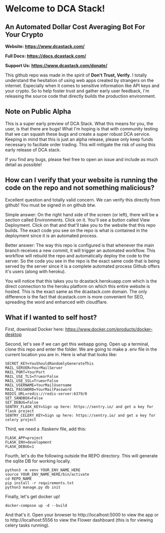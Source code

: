 # Welcome to DCA Stack!
## An Automated Dollar Cost Averaging Bot For Your Crypto

**Website: https://www.dcastack.com/**

**Full Docs: https://docs.dcastack.com/**

**Support Us: https://www.dcastack.com/donate/**


This github repo was made in the spirit of **Don't Trust, Verify**. I totally understand the hesitation of using web apps created by strangers on the internet. Especially when it comes to sensitive information like API keys and your crypto. So to help foster trust and gather early user feedback, I'm releasing the source code that directly builds the production environment. 

## Note on Public Alpha

This is a super early preview of DCA Stack. What this means for you, the user, is that there are bugs! What I'm hoping is that with community testing that we can squash these bugs and create a super robust DCA service. Keeping in mind that this is just an alpha release, please only keep funds necessary to faciliate order trading. This will mitigate the risk of using this early release of DCA stack.

If you find any bugs, please feel free to open an issue and include as much detail as possible!

## How can I verify that your website is running the code on the repo and not something malicious?

Excellent question and totally valid concern. We can verify this directly from github! You must be signed in on github btw.

Simple answer: On the right hand side of the screen (or left), there will be a section called Environments. Click on it. You'll see a button called View Deployment. Click on that and that'll take you to the website that this repo builds. The exact code you see on the repo is what is contained in the deployment since it is an automated process. 

Better answer: The way this repo is configured is that whenever the main branch receives a new commit, it will trigger an automated workflow. This workflow will rebuild the repo and automatically deploy the code to the server. So the code you see in the repo is the exact same code that is being served by the server since it is a complete automated process Github offers it's users (along with heroku). 

You will notice that this takes you to dcastack.herokuapp.com which is the direct connection to the heroku platform on which this entire website is hosted. This is the exact same as the dcastack.com domain. The only difference is the fact that dcastack.com is more convenient for SEO, spreading the word and enhanced with cloudflare.


## What if I wanted to self host?

First, download Docker here: https://www.docker.com/products/docker-desktop

Second, let's see if we can get this webapp going. Open up a terminal, clone this repo and enter the folder. We are going to make a .env file in the current location you are in. Here is what that looks like:

    SECRET_KEY=YouShouldRandomlyGenerateThis
    MAIL_SERVER=YourMailServer
    MAIL_PORT=YourPort
    MAIL_USE_TLS=TrueorFalse
    MAIL_USE_SSL=TrueorFalse
    MAIL_USERNAME=YourMailUsername
    MAIL_PASSWORD=YourMailPassword
    REDIS_URL=redis://redis-server:6379/0
    SET_SANDBOX=False
    SET_DEBUG=False
    SENTRY_FLASK_KEY=Sign up here: https://sentry.io/ and get a key for flask project
    SENTRY_CELERY_KEY=Sign up here: https://sentry.io/ and get a key for celery project

Third, we need a .flaskenv file, add this:

    FLASK_APP=project
    FLASK_ENV=development
    FLASK_DEBUG=1

Fourth, let's do the following outside the REPO directory. This will generate the sqlite DB for working locally.

    python3 -m venv YOUR_ENV_NAME_HERE
    source YOUR_ENV_NAME_HERE/bin/activate
    cd REPO_NAME
    pip install -r requirements.txt
    python3 manage.py db init

Finally, let's get docker up!

    docker-compose up -d --build
    
And that's it. Open your browser to http://localhost:5000 to view the app or to http://localhost:5556 to view the Flower dashboard (this is for viewing celery tasks running).

